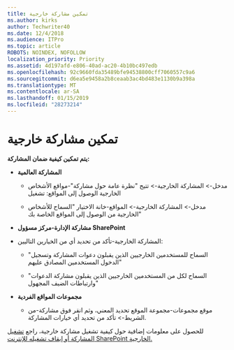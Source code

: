```yaml
---
title: تمكين مشاركة خارجية
ms.author: kirks
author: Techwriter40
ms.date: 12/4/2018
ms.audience: ITPro
ms.topic: article
ROBOTS: NOINDEX, NOFOLLOW
localization_priority: Priority
ms.assetid: 4d197afd-e806-40ad-ac20-4b10bc497edb
ms.openlocfilehash: 92c9660fda35489bfe94538800cff7060557c9a6
ms.sourcegitcommit: d6ea5e9458a2b8ceaab3ac4bd483e1130b9a398a
ms.translationtype: MT
ms.contentlocale: ar-SA
ms.lasthandoff: 01/15/2019
ms.locfileid: "28273214"
---
```

# <a name="enable-external-sharing"></a>تمكين مشاركة خارجية

 **يتم تمكين كيفية ضمان المشاركة:**
  
- **المشاركة العالمية**
    
  - مدخل-\> المشاركة الخارجية-\> تتيح "نظرة عامة حول مشاركة"-مواقع الأشخاص الخارجية الوصول إلى المواقع: تشغيل
    
  - مدخل-\> المشاركة الخارجية-\> المواقع-خانة الاختيار "السماح للأشخاص الخارجية من الوصول إلى المواقع الخاصة بك"
    
- **مشاركة الإدارة-مركز مسؤول SharePoint**
    
- المشاركة الخارجية-تأكد من تحديد أي من الخيارين التاليين:
    
  - "السماح للمستخدمين الخارجيين الذين يقبلون دعوات المشاركة وتسجيل الدخول المستخدمين المصادق عليهم"
    
  - "السماح لكل من المستخدمين الخارجيين الذين يقبلون مشاركة الدعوات وارتباطات الضيف المجهول"
    
- **مجموعات المواقع الفردية**
    
  - موقع مجموعات-مجموعة الموقع تحديد المعني، وثم انقر فوق مشاركة-من الشريط-\> تأكد من تحديد أي خيارات المشاركة.
    
للحصول على معلومات إضافية حول كيفية تشغيل مشاركة خارجية، راجع [تشغيل المشاركة أو إيقاف تشغيله للإنترنت SharePoint الخارجية.](https://go.microsoft.com/fwlink/?linkid=2047681&amp;clcid=0x409)
  

